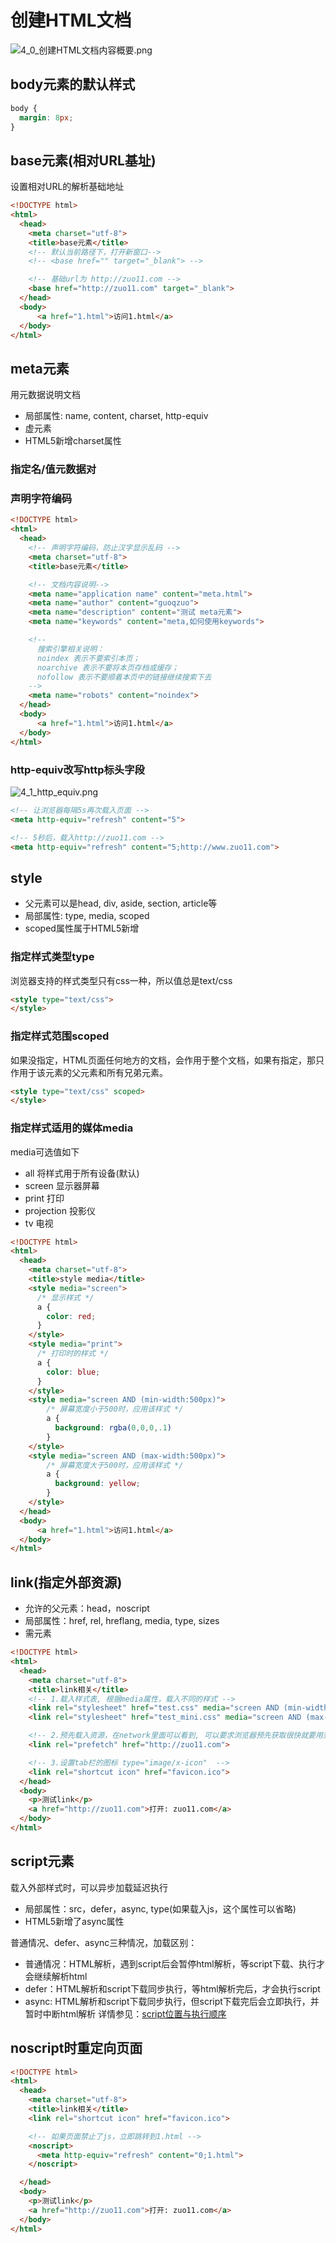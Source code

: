 # 创建HTML文档
![4_0_创建HTML文档内容概要.png](images/4_0_创建HTML文档内容概要.png)

## body元素的默认样式
```css
body {
  margin: 8px;
}
```
## base元素(相对URL基址)
设置相对URL的解析基础地址
```html
<!DOCTYPE html>
<html>
  <head>
    <meta charset="utf-8">
    <title>base元素</title>
    <!-- 默认当前路径下，打开新窗口-->
    <!-- <base href="" target="_blank"> -->

    <!-- 基础url为 http://zuo11.com -->
    <base href="http://zuo11.com" target="_blank">
  </head>
  <body>
      <a href="1.html">访问1.html</a>
  </body>
</html>
```

## meta元素
用元数据说明文档
- 局部属性: name, content, charset, http-equiv
- 虚元素
- HTML5新增charset属性
### 指定名/值元数据对
### 声明字符编码
```html
<!DOCTYPE html>
<html>
  <head>
    <!-- 声明字符编码，防止汉字显示乱码 -->
    <meta charset="utf-8">
    <title>base元素</title>

    <!-- 文档内容说明-->
    <meta name="application name" content="meta.html">
    <meta name="author" content="guoqzuo">
    <meta name="description" content="测试 meta元素">
    <meta name="keywords" content="meta,如何使用keywords">

    <!-- 
      搜索引擎相关说明：
      noindex 表示不要索引本页；
      noarchive 表示不要将本页存档或缓存；
      nofollow 表示不要顺着本页中的链接继续搜索下去
    -->
    <meta name="robots" content="noindex">
  </head>
  <body>
      <a href="1.html">访问1.html</a>
  </body>
</html>
```

### http-equiv改写http标头字段
![4_1_http_equiv.png](images/4_1_http_equiv.png)
```html
<!-- 让浏览器每隔5s再次载入页面 -->
<meta http-equiv="refresh" content="5">

<!-- 5秒后，载入http://zuo11.com -->
<meta http-equiv="refresh" content="5;http://www.zuo11.com">
```

## style
- 父元素可以是head, div, aside, section, article等
- 局部属性: type, media, scoped
- scoped属性属于HTML5新增

### 指定样式类型type
浏览器支持的样式类型只有css一种，所以值总是text/css
```html
<style type="text/css">
</style>
```
### 指定样式范围scoped
如果没指定，HTML页面任何地方的文档，会作用于整个文档，如果有指定，那只作用于该元素的父元素和所有兄弟元素。
```html
<style type="text/css" scoped> 
</style>
```
### 指定样式适用的媒体media
media可选值如下
- all 将样式用于所有设备(默认)
- screen 显示器屏幕
- print 打印
- projection 投影仪
- tv 电视
```html
<!DOCTYPE html>
<html>
  <head>
    <meta charset="utf-8">
    <title>style media</title>
    <style media="screen">
      /* 显示样式 */
      a {
        color: red;
      }
    </style>
    <style media="print">
      /* 打印时的样式 */
      a {
        color: blue;
      }
    </style>
    <style media="screen AND (min-width:500px)">
        /* 屏幕宽度小于500时，应用该样式 */
        a {
          background: rgba(0,0,0,.1)
        }
    </style>
    <style media="screen AND (max-width:500px)">
        /* 屏幕宽度大于500时，应用该样式 */
        a {
          background: yellow;
        }
    </style>
  </head>
  <body>
      <a href="1.html">访问1.html</a>
  </body>
</html>
```

## link(指定外部资源)
- 允许的父元素：head，noscript
- 局部属性：href, rel, hreflang, media, type, sizes
- 需元素

```html
<!DOCTYPE html>
<html>
  <head>
    <meta charset="utf-8">
    <title>link相关</title>
    <!-- 1.载入样式表, 根据media属性，载入不同的样式 -->
    <link rel="stylesheet" href="test.css" media="screen AND (min-width:800px)">
    <link rel="stylesheet" href="test_mini.css" media="screen AND (max-width:800px)">

    <!-- 2.预先载入资源，在network里面可以看到, 可以要求浏览器预先获取很快就要用到的资源 -->
    <link rel="prefetch" href="http://zuo11.com">

    <!-- 3.设置tab栏的图标 type="image/x-icon"  -->
    <link rel="shortcut icon" href="favicon.ico">
  </head>
  <body>
    <p>测试link</p>
    <a href="http://zuo11.com">打开: zuo11.com</a>
  </body>
</html>
```

## script元素
载入外部样式时，可以异步加载延迟执行
- 局部属性：src，defer，async, type(如果载入js，这个属性可以省略)
- HTML5新增了async属性

普通情况、defer、async三种情况，加载区别：
- 普通情况：HTML解析，遇到script后会暂停html解析，等script下载、执行才会继续解析html
- defer：HTML解析和script下载同步执行，等html解析完后，才会执行script
- async: HTML解析和script下载同步执行，但script下载完后会立即执行，并暂时中断html解析
详情参见：[script位置与执行顺序](https://www.yuque.com/guoqzuo/js_es6/dviw4p#df2d8d6c)

## noscript时重定向页面
```html
<!DOCTYPE html>
<html>
  <head>
    <meta charset="utf-8">
    <title>link相关</title>
    <link rel="shortcut icon" href="favicon.ico">

    <!-- 如果页面禁止了js，立即跳转到1.html -->
    <noscript>
      <meta http-equiv="refresh" content="0;1.html">
    </noscript>

  </head>
  <body>
    <p>测试link</p>
    <a href="http://zuo11.com">打开: zuo11.com</a>
  </body>
</html>
```
